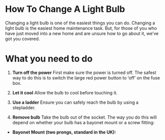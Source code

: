 # How To Change A Light Bulb

Changing a light bulb is one of the easiest things you can do.
Changing a light bulb is the easiest home maintenance task. But, for those of you who have just moved into a new home and are unsure how to go about it, we’ve got you covered.


# What you need to do

1. **Turn off the power**
First make sure the power is turned off. The safest way to do this is to switch the large red power button to ‘off’ on the fuse box.

2. **Let it cool**
Allow the bulb to cool before touching it.

3. **Use a ladder**
Ensure you can safely reach the bulb by using a stepladder.

4. **Remove bulb**
Take the bulb out of the socket. The way you do this will depend on whether your bulb has a bayonet mount or a screw fitting:

- **Bayonet Mount (two prongs, standard in the UK):**
